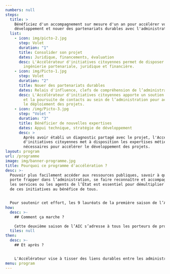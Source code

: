 ```yaml
---
numbers: null
steps:
  title: >
    Bénéficiez d'un accompagnement sur mesure d'un an pour accélérer votre
    développement et nouer des partenariats durables avec l'administration.
  list:
    - icon: img/picto-2.jpg
      step: Volet
      duration: "1"
      title: Consolider son projet
      dates: Juridique, financements, évaluation
      desc: L'Accélérateur d'initiatives citoyennes permet de disposer d'un soutien en
        ingénierie partenariale, juridique et financière.
    - icon: img/Picto-1.jpg
      step: Volet
      duration: "2"
      title: Nouer des partenariats durables
      dates: Relais d'influence, clefs de compréhension de l’administration
      desc: L'Accélérateur d'initiatives citoyennes apporte un soutien dans la prise
        et la poursuite de contacts au sein de l’administration pour accélérer
        le déploiement des projets.
    - icon: /img/Picto-3.jpg
      step: "Volet "
      duration: "3"
      title: Bénéficier de nouvelles expertises
      dates: Appui technique, stratégie de développement
      desc: >
        Après avoir établi un diagnostic partagé avec le projet, l'Accélérateur
        d'initiatives citoyennes met à disposition les expertises métier
        nécessaires pour accélérer le développement des projets.
layout: program
url: /programme
image: img/banner-programme.jpg
title: Pourquoi ce programme d'accélération ?
desc: >-
  Pouvoir plus facilement accéder aux ressources publiques, savoir à quelle
  porte frapper dans l’administration, se faire reconnaître et accompagner par
  les services ou les agents de l’État est essentiel pour démultiplier l’impact
  de ces initiatives au bénéfice de tous.


  Pour soutenir cet effort, les 9 lauréats de la première saison de l’AIC ont bénéficié d’un accompagnement pour soutenir le changement d’échelle de leur activité en lien avec l’administration.
how:
  desc: >-
    ## Comment ça marche ?

    Cette deuxième saison de l’AIC s’adresse à tous les porteurs de projets de « communs » au sein de l’administration et dans la société civile. Données et codes ouverts, ressources naturelles, science ouverte… ces « biens communs » doivent être gérés et entretenus de manière collective, au bénéfice de toutes et tous. L’AIC souhaite identifier les collectifs de citoyens, les associations ou réseaux d’associations qui souhaitent renforcer leurs liens avec les acteurs publics et travailler de concert pour assurer les usages ouverts, la gestion et la préservation des ressources d’intérêt commun.
  tiles: null
then:
  desc: >-
    ## Et après ?


    L'Accélérateur vise à tisser des liens durables entre les administrations et les porteurs de communs. A l'issue de leur période d'accompagnement, ces derniers peuvent continuer à bénéficier des temps de rencontre et événements organisés dans le cadre de l'AIC.
menu: program
---
```


